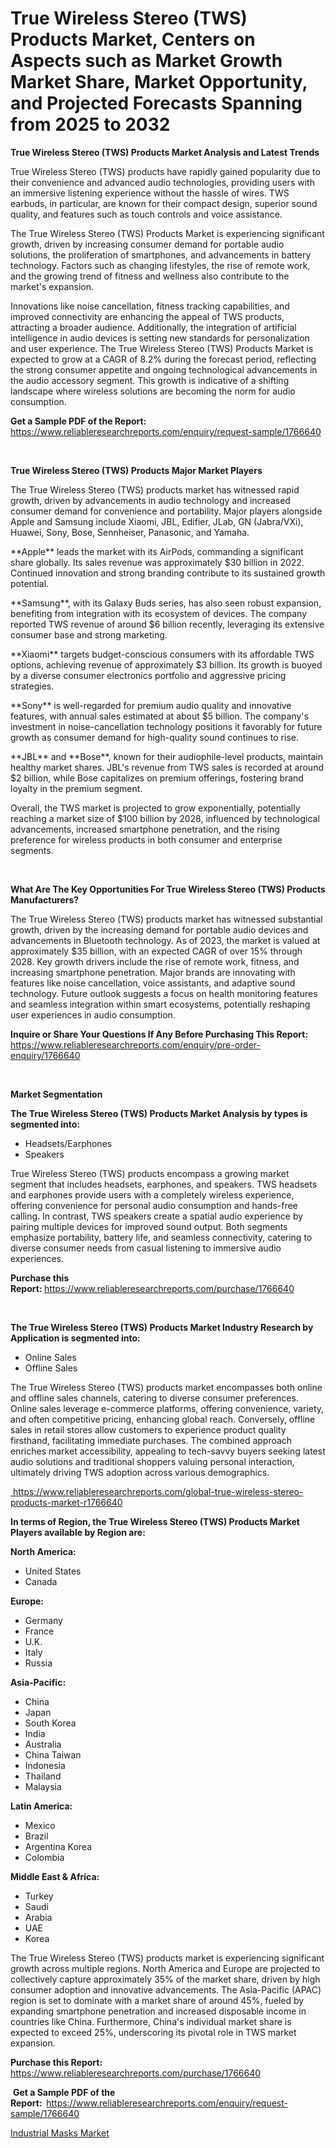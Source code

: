 <p><h1>True Wireless Stereo (TWS) Products Market, Centers on Aspects such as Market Growth Market Share, Market Opportunity, and Projected Forecasts Spanning from 2025 to 2032</h1></p><p><strong>True Wireless Stereo (TWS) Products Market Analysis and Latest Trends</strong></p>
<p><p>True Wireless Stereo (TWS) products have rapidly gained popularity due to their convenience and advanced audio technologies, providing users with an immersive listening experience without the hassle of wires. TWS earbuds, in particular, are known for their compact design, superior sound quality, and features such as touch controls and voice assistance.</p><p>The True Wireless Stereo (TWS) Products Market is experiencing significant growth, driven by increasing consumer demand for portable audio solutions, the proliferation of smartphones, and advancements in battery technology. Factors such as changing lifestyles, the rise of remote work, and the growing trend of fitness and wellness also contribute to the market's expansion. </p><p>Innovations like noise cancellation, fitness tracking capabilities, and improved connectivity are enhancing the appeal of TWS products, attracting a broader audience. Additionally, the integration of artificial intelligence in audio devices is setting new standards for personalization and user experience. The True Wireless Stereo (TWS) Products Market is expected to grow at a CAGR of 8.2% during the forecast period, reflecting the strong consumer appetite and ongoing technological advancements in the audio accessory segment. This growth is indicative of a shifting landscape where wireless solutions are becoming the norm for audio consumption.</p></p>
<p><strong>Get a Sample PDF of the Report:&nbsp;</strong> <a href="https://www.reliableresearchreports.com/enquiry/request-sample/1766640?utm_campaign=1720&utm_medium=2&utm_source=Github&utm_content=ia&utm_term=05042025&utm_id=true-wireless-stereo-tws-products">https://www.reliableresearchreports.com/enquiry/request-sample/1766640</a></p>
<p>&nbsp;</p>
<p><strong>True Wireless Stereo (TWS) Products Major Market Players</strong></p>
<p><p>The True Wireless Stereo (TWS) products market has witnessed rapid growth, driven by advancements in audio technology and increased consumer demand for convenience and portability. Major players alongside Apple and Samsung include Xiaomi, JBL, Edifier, JLab, GN (Jabra/VXi), Huawei, Sony, Bose, Sennheiser, Panasonic, and Yamaha.</p><p>**Apple** leads the market with its AirPods, commanding a significant share globally. Its sales revenue was approximately $30 billion in 2022. Continued innovation and strong branding contribute to its sustained growth potential.</p><p>**Samsung**, with its Galaxy Buds series, has also seen robust expansion, benefiting from integration with its ecosystem of devices. The company reported TWS revenue of around $6 billion recently, leveraging its extensive consumer base and strong marketing.</p><p>**Xiaomi** targets budget-conscious consumers with its affordable TWS options, achieving revenue of approximately $3 billion. Its growth is buoyed by a diverse consumer electronics portfolio and aggressive pricing strategies.</p><p>**Sony** is well-regarded for premium audio quality and innovative features, with annual sales estimated at about $5 billion. The company's investment in noise-cancellation technology positions it favorably for future growth as consumer demand for high-quality sound continues to rise.</p><p>**JBL** and **Bose**, known for their audiophile-level products, maintain healthy market shares. JBL's revenue from TWS sales is recorded at around $2 billion, while Bose capitalizes on premium offerings, fostering brand loyalty in the premium segment.</p><p>Overall, the TWS market is projected to grow exponentially, potentially reaching a market size of $100 billion by 2028, influenced by technological advancements, increased smartphone penetration, and the rising preference for wireless products in both consumer and enterprise segments.</p></p>
<p>&nbsp;</p>
<p><strong>What Are The Key Opportunities For True Wireless Stereo (TWS) Products Manufacturers?</strong></p>
<p><p>The True Wireless Stereo (TWS) products market has witnessed substantial growth, driven by the increasing demand for portable audio devices and advancements in Bluetooth technology. As of 2023, the market is valued at approximately $35 billion, with an expected CAGR of over 15% through 2028. Key growth drivers include the rise of remote work, fitness, and increasing smartphone penetration. Major brands are innovating with features like noise cancellation, voice assistants, and adaptive sound technology. Future outlook suggests a focus on health monitoring features and seamless integration within smart ecosystems, potentially reshaping user experiences in audio consumption.</p></p>
<p><strong>Inquire or Share Your Questions If Any Before Purchasing This Report:</strong> <a href="https://www.reliableresearchreports.com/enquiry/pre-order-enquiry/1766640?utm_campaign=1720&utm_medium=2&utm_source=Github&utm_content=ia&utm_term=05042025&utm_id=true-wireless-stereo-tws-products">https://www.reliableresearchreports.com/enquiry/pre-order-enquiry/1766640</a></p>
<p>&nbsp;</p>
<p><strong>Market Segmentation</strong></p>
<p><strong>The True Wireless Stereo (TWS) Products Market Analysis by types is segmented into:</strong></p>
<p><ul><li>Headsets/Earphones</li><li>Speakers</li></ul></p>
<p><p>True Wireless Stereo (TWS) products encompass a growing market segment that includes headsets, earphones, and speakers. TWS headsets and earphones provide users with a completely wireless experience, offering convenience for personal audio consumption and hands-free calling. In contrast, TWS speakers create a spatial audio experience by pairing multiple devices for improved sound output. Both segments emphasize portability, battery life, and seamless connectivity, catering to diverse consumer needs from casual listening to immersive audio experiences.</p></p>
<p><strong>Purchase this Report:&nbsp;</strong><a href="https://www.reliableresearchreports.com/purchase/1766640?utm_campaign=1720&utm_medium=2&utm_source=Github&utm_content=ia&utm_term=05042025&utm_id=true-wireless-stereo-tws-products">https://www.reliableresearchreports.com/purchase/1766640</a></p>
<p>&nbsp;</p>
<p><strong>The True Wireless Stereo (TWS) Products Market Industry Research by Application is segmented into:</strong></p>
<p><ul><li>Online Sales</li><li>Offline Sales</li></ul></p>
<p><p>The True Wireless Stereo (TWS) products market encompasses both online and offline sales channels, catering to diverse consumer preferences. Online sales leverage e-commerce platforms, offering convenience, variety, and often competitive pricing, enhancing global reach. Conversely, offline sales in retail stores allow customers to experience product quality firsthand, facilitating immediate purchases. The combined approach enriches market accessibility, appealing to tech-savvy buyers seeking latest audio solutions and traditional shoppers valuing personal interaction, ultimately driving TWS adoption across various demographics.</p></p>
<p><a href="https://www.reliableresearchreports.com/global-true-wireless-stereo-products-market-r1766640?utm_campaign=1720&utm_medium=2&utm_source=Github&utm_content=ia&utm_term=05042025&utm_id=true-wireless-stereo-tws-products">&nbsp;https://www.reliableresearchreports.com/global-true-wireless-stereo-products-market-r1766640</a></p>
<p><strong>In terms of Region, the True Wireless Stereo (TWS) Products Market Players available by Region are:</strong></p>
<p>
    <p> <strong> North America: </strong>
        <ul>
            <li>United States</li>
            <li>Canada</li>
        </ul>
        </p> 
    <p> <strong> Europe: </strong>
        <ul>
            <li>Germany</li>
            <li>France</li>
            <li>U.K.</li>
            <li>Italy</li>
            <li>Russia</li>
        </ul>
        </p> 
    <p> <strong> Asia-Pacific: </strong>
        <ul>
            <li>China</li>
            <li>Japan</li>
            <li>South Korea</li>
            <li>India</li>
            <li>Australia</li>
            <li>China Taiwan</li>
            <li>Indonesia</li>
            <li>Thailand</li>
            <li>Malaysia</li>
        </ul>
        </p> 
    <p> <strong> Latin America: </strong>
        <ul>
            <li>Mexico</li>
            <li>Brazil</li>
            <li>Argentina Korea</li>
            <li>Colombia</li>
        </ul>
        </p> 
    <p> <strong> Middle East & Africa: </strong>
        <ul>
            <li>Turkey</li>
            <li>Saudi</li>
            <li>Arabia</li>
            <li>UAE</li>
            <li>Korea</li>
        </ul>
    </p>
    </p>
<p><p>The True Wireless Stereo (TWS) products market is experiencing significant growth across multiple regions. North America and Europe are projected to collectively capture approximately 35% of the market share, driven by high consumer adoption and innovative advancements. The Asia-Pacific (APAC) region is set to dominate with a market share of around 45%, fueled by expanding smartphone penetration and increased disposable income in countries like China. Furthermore, China's individual market share is expected to exceed 25%, underscoring its pivotal role in TWS market expansion.</p></p>
<p><strong>Purchase this Report: </strong><a href="https://www.reliableresearchreports.com/purchase/1766640?utm_campaign=1720&utm_medium=2&utm_source=Github&utm_content=ia&utm_term=05042025&utm_id=true-wireless-stereo-tws-products">https://www.reliableresearchreports.com/purchase/1766640</a></p>
<p>&nbsp;<strong>Get a Sample PDF of the Report:&nbsp;&nbsp;</strong><a href="https://www.reliableresearchreports.com/enquiry/request-sample/1766640?utm_campaign=1720&utm_medium=2&utm_source=Github&utm_content=ia&utm_term=05042025&utm_id=true-wireless-stereo-tws-products">https://www.reliableresearchreports.com/enquiry/request-sample/1766640</a></p>
<p><strong></strong></p>
<p><p><a href="https://github.com/marlanamarvn/Market-Research-Report-List-1/blob/main/industrial-masks-market.md?utm_campaign=1720&utm_medium=2&utm_source=Github&utm_content=ia&utm_term=05042025&utm_id=true-wireless-stereo-tws-products">Industrial Masks Market</a></p></p>